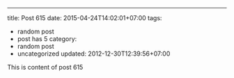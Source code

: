 ---
title: Post 615
date: 2015-04-24T14:02:01+07:00
tags:
  - random post
  - post has 5
category:
  - random post
  - uncategorized
updated: 2012-12-30T12:39:56+07:00

This is content of post 615